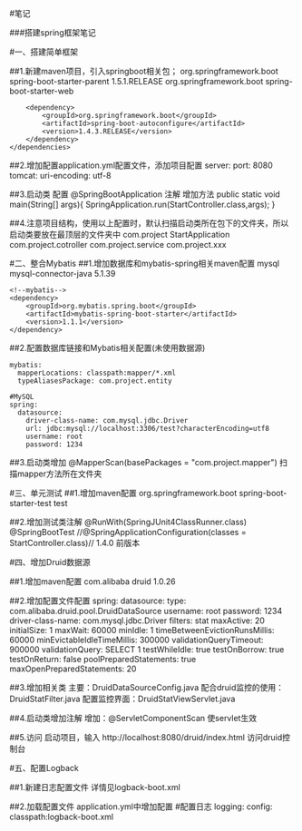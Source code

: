 #笔记

###搭建spring框架笔记

#一、搭建简单框架

##1.新建maven项目，引入springboot相关包；
    <!--添加springboot依赖-->
    <parent>
        <groupId>org.springframework.boot</groupId>
        <artifactId>spring-boot-starter-parent</artifactId>
        <version>1.5.1.RELEASE</version>
    </parent>
    <dependencies>
        <dependency>
            <groupId>org.springframework.boot</groupId>
            <artifactId>spring-boot-starter-web</artifactId>
        </dependency>

        <dependency>
            <groupId>org.springframework.boot</groupId>
            <artifactId>spring-boot-autoconfigure</artifactId>
            <version>1.4.3.RELEASE</version>
        </dependency>
    </dependencies>
##2.增加配置application.yml配置文件，添加项目配置
    server:
      port: 8080
      tomcat:
        uri-encoding: utf-8
        
##3.启动类
    配置 @SpringBootApplication 注解
    增加方法
    public static void main(String[] args){
        SpringApplication.run(StartController.class,args);
    }   
    
##4.注意项目结构，使用以上配置时，默认扫描启动类所在包下的文件夹，所以启动类要放在最顶层的文件夹中
    com.project
        StartApplication
        com.project.cotroller
        com.project.service
        com.project.xxx

#二、整合Mybatis
##1.增加数据库和mybatis-spring相关maven配置
    <!--数据库-->
    <dependency>
        <groupId>mysql</groupId>
        <artifactId>mysql-connector-java</artifactId>
        <version>5.1.39</version>
    </dependency>

    <!--mybatis-->
    <dependency>
        <groupId>org.mybatis.spring.boot</groupId>
        <artifactId>mybatis-spring-boot-starter</artifactId>
        <version>1.1.1</version>
    </dependency>
    
##2.配置数据库链接和Mybatis相关配置(未使用数据源)

    mybatis:
      mapperLocations: classpath:mapper/*.xml
      typeAliasesPackage: com.project.entity
    
    #MySQL
    spring:
      datasource:
        driver-class-name: com.mysql.jdbc.Driver
        url: jdbc:mysql://localhost:3306/test?characterEncoding=utf8
        username: root
        password: 1234
    
##3.启动类增加 
    @MapperScan(basePackages = "com.project.mapper") 扫描mapper方法所在文件夹
    
#三、单元测试
##1.增加maven配置
    <!--test-->
    <dependency>
        <groupId>org.springframework.boot</groupId>
        <artifactId>spring-boot-starter-test</artifactId>
        <scope>test</scope>
    </dependency>
    
##2.增加测试类注解
    @RunWith(SpringJUnit4ClassRunner.class)
    @SpringBootTest
    //@SpringApplicationConfiguration(classes = StartController.class)// 1.4.0 前版本
    
    
#四、增加Druid数据源

##1.增加maven配置
    <!--druid数据源-->
    <dependency>
        <groupId>com.alibaba</groupId>
        <artifactId>druid</artifactId>
        <version>1.0.26</version>
    </dependency>
    
##2.增加配置文件配置
    spring:
      datasource:
        type: com.alibaba.druid.pool.DruidDataSource
        username: root
        password: 1234
        driver-class-name: com.mysql.jdbc.Driver
        filters: stat
        maxActive: 20
        initialSize: 1
        maxWait: 60000
        minIdle: 1
        timeBetweenEvictionRunsMillis: 60000
        minEvictableIdleTimeMillis: 300000
        validationQueryTimeout: 900000
        validationQuery: SELECT 1
        testWhileIdle: true
        testOnBorrow: true
        testOnReturn: false
        poolPreparedStatements: true
        maxOpenPreparedStatements: 20
        
##3.增加相关类
    主要：DruidDataSourceConfig.java
    配合druid监控的使用：DruidStatFilter.java
    配置监控界面：DruidStatViewServlet.java
    
    
##4.启动类增加注解
    增加：@ServletComponentScan  使servlet生效
    
##5.访问
    启动项目，输入 http://localhost:8080/druid/index.html 访问druid控制台
    
    
#五、配置Logback

##1.新建日志配置文件
    详情见logback-boot.xml

##2.加载配置文件
    application.yml中增加配置
    #配置日志
    logging:
      config: classpath:logback-boot.xml
